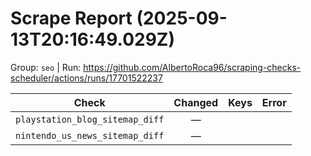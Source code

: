 # Scrape Report (2025-09-13T20:16:49.029Z)

Group: `seo`  |  Run: https://github.com/AlbertoRoca96/scraping-checks-scheduler/actions/runs/17701522237

| Check | Changed | Keys | Error |
|---|:---:|:--|:--|
| `playstation_blog_sitemap_diff` | — |  |  |
| `nintendo_us_news_sitemap_diff` | — |  |  |
